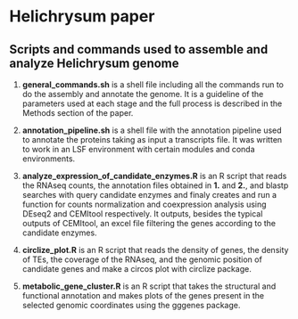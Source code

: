 # Helichrysum paper
## Scripts and commands used to assemble and analyze Helichrysum genome

1) **general_commands.sh** is a shell file including all the commands run to do the assembly and annotate the genome. It is a guideline of the parameters used at each stage and the full process is described in the Methods section of the paper.

2) **annotation_pipeline.sh** is a shell file with the annotation pipeline used to annotate the proteins taking as input a transcripts file. It was written to work in an LSF environment with certain modules and conda environments.

3) **analyze_expression_of_candidate_enzymes.R** is an R script that reads the RNAseq counts, the annotation files obtained in **1.** and **2.**, and blastp searches with query candidate enzymes and finaly creates and run a function for counts normalization and coexpression analysis using DEseq2 and CEMItool respectively. It outputs, besides the typical outputs of CEMItool, an excel file filtering the genes according to the candidate enzymes.

4) **circlize_plot.R** is an R script that reads the density of genes, the density of TEs, the coverage of the RNAseq, and the genomic position of candidate genes and make a circos plot with circlize package.

5) **metabolic_gene_cluster.R** is an R script that takes the structural and functional annotation and makes plots of the genes present in the selected genomic coordinates using the gggenes package.
